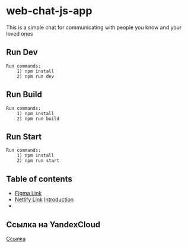 # web-chat-js-app

This is a simple chat for communicating with people you know and your loved ones

## Run Dev

    Run commands:
        1) npm install
        2) npm run dev

## Run Build

    Run commands:
        1) npm install
        2) npm run build

## Run Start

    Run commands:
        1) npm install
        2) npm run start

## Table of contents

-   [Figma Link](https://www.figma.com/file/IdwNJLlJbV5wUAZMMTfbLq/web-chat-js-app?node-id=0%3A1&t=NxeGuDHLfr2HN2lK-0)
-   [Netlify Link](https://guileless-licorice-d5ec7d.netlify.app/)
    <a href="doc:introduction" target="_blank">Introduction</a>
- 
## Ссылка на YandexCloud
[Ссылка](https://bbaqas5iaphn9nf82ekl.containers.yandexcloud.net/)
